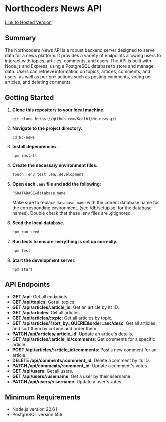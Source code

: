 # Northcoders News API



[Link to Hosted Version](<https://nc-news-opvy.onrender.com/>)

## Summary

The Northcoders News API is a robust backend server designed to serve data for a news platform. It provides a variety of endpoints allowing users to interact with topics, articles, comments, and users. The API is built with Node.js and Express, using a PostgreSQL database to store and manage data. Users can retrieve information on topics, articles, comments, and users, as well as perform actions such as posting comments, voting on articles, and deleting comments.



## Getting Started

1. **Clone this repository to your local machine.**

   ```bash
   git clone https://github.com/KcalbJ/Nc-news.git
   ```

2. **Navigate to the project directory.**

   ```bash
   cd Nc-news
   ```

3. **Install dependencies.**

   ```bash
   npm install
   ```

4. **Create the necessary environment files.**

   ```bash
   touch .env.test .env.development
   ```

5. **Open each `.env` file and add the following:**

   ```env
   PGDATABASE=database_name
   ```

   Make sure to replace `database_name` with the correct database name for the corresponding environment. (see /db/setup.sql for the database names). Double check that these .env files are .gitignored.

6. **Seed the local database.**

   ```bash
   npm run seed
   ```

7. **Run tests to ensure everything is set up correctly.**

   ```bash
   npm test
   ```

8. **Start the development server.**

   ```bash
   npm start
   ```

## API Endpoints
- **GET /api**: Get all endpoints.
- **GET /api/topics**: Get all topics.
- **GET /api/articles/:article_id**: Get an article by its ID.
- **GET /api/articles**: Get all articles.
- **GET /api/articles/:topic**: Get all articles by topic.
- **GET /api/articles/?sort_by=QUERIE&order=asc/desc**: Get all articles and sort them by column and order them.
- **PATCH /api/articles/:article_id**: Update an article's details.
- **GET /api/articles/:article_id/comments**: Get comments for a specific article.
- **POST /api/articles/:article_id/comments**: Post a new comment for an article.
- **DELETE /api/comments/:comment_id**: Delete a comment by its ID.
- **PATCH /api/comments/:comment_id**: Update a comment's votes.
- **GET /api/users**: Get all users.
- **GET /api/users/:username**: Get a user by their username.
- **PATCH /api/users/:username**: Update a user's votes.

## Minimum Requirements

- Node.js version 20.6.1
- PostgreSQL version 14.9
```

